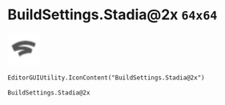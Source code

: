 # BuildSettings.Stadia@2x `64x64`
<img src="/img/BuildSettings.Stadia.png" width=64 height=64>

``` CSharp
EditorGUIUtility.IconContent("BuildSettings.Stadia@2x")
```
```
BuildSettings.Stadia@2x
```
